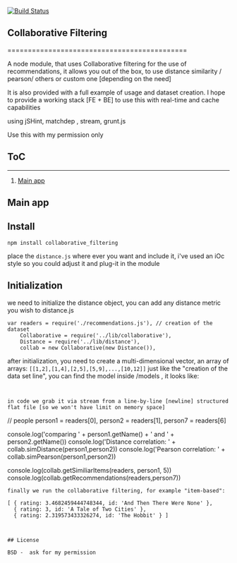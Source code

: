[![Build Status](https://travis-ci.org/xmen4u/collaborative_filtering.svg)](https://travis-ci.org/xmen4u/collaborative_filtering)


## Collaborative Filtering 
============================================

A node module, that uses Collaborative filtering for the use of recommendations, it allows you out of the box,
to use distance similarity / pearson/ others or custom one [depending on the need]

It is also provided with a full example of usage and dataset creation.
I hope to provide a working stack [FE + BE] to use this with real-time and cache capabilities

using jSHint, matchdep , stream, grunt.js 

Use this with my permission only

## ToC
---------------------

1. [Main app](#main)


<a name="main">Main app</a>
---------------------


## Install
```
npm install collaborative_filtering
```

place the ```distance.js``` where ever you want and include it, i've used an iOc style 
so you could adjust it and plug-it in the module


## Initialization

we need to initialize the distance object, you can add any distance metric you wish 
to distance.js
```
var readers = require('./recommendations.js'), // creation of the dataset
	Collaborative = require('../lib/collaborative'),
	Distance = require('../lib/distance'),
	collab = new Collaborative(new Distance()),
```
after initialization, you need to create a multi-dimensional vector, an array of arrays:
```[[1,2],[1,4],[2,5],[5,9],...,[10,12]]```
just like the "creation of the data set line", you can find the model inside /models , it looks like:

```


in code we grab it via stream from a line-by-line [newline] structured flat file [so we won't have limit on memory space]
```
// people
	person1 = readers[0],
	person2 = readers[1],
	person7 = readers[6]

console.log('comparing ' + person1.getName() + ' and ' + person2.getName())
console.log('Distance correlation: ' + collab.simDistance(person1,person2))
console.log('Pearson correlation: ' + collab.simPearson(person1,person2))

console.log(collab.getSimiliarItems(readers, person1, 5))
console.log(collab.getRecommendations(readers,person7))

```
finally we run the collaborative filtering, for example "item-based":
```
	[ { rating: 3.4682459444748344, id: 'And Then There Were None' },
	  { rating: 3, id: 'A Tale of Two Cities' },
	  { rating: 2.319573433326274, id: 'The Hobbit' } ]
```


## License

BSD -  ask for my permission